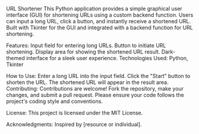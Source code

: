 URL Shortener
This Python application provides a simple graphical user interface (GUI) for shortening URLs using a custom backend function. Users can input a long URL, click a button, and instantly receive a shortened URL. Built with Tkinter for the GUI and integrated with a backend function for URL shortening.

Features:
Input field for entering long URLs.
Button to initiate URL shortening.
Display area for showing the shortened URL result.
Dark-themed interface for a sleek user experience.
Technologies Used:
Python, Tkinter

How to Use:
Enter a long URL into the input field.
Click the "Start" button to shorten the URL.
The shortened URL will appear in the result area.
Contributing:
Contributions are welcome! Fork the repository, make your changes, and submit a pull request. Please ensure your code follows the project's coding style and conventions.

License:
This project is licensed under the MIT License.

Acknowledgments:
Inspired by [resource or individual].
